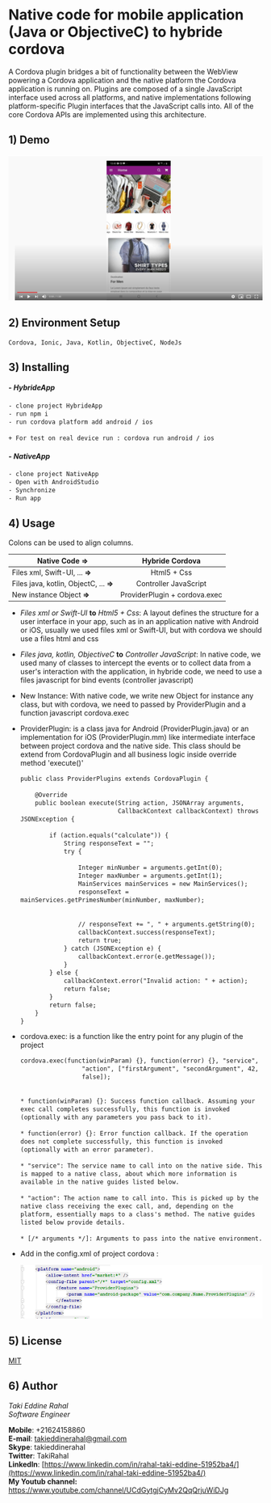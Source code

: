 # Native code for mobile application (Java or ObjectiveC) to hybride cordova

A Cordova plugin bridges a bit of functionality between the WebView powering a Cordova application and the native platform the Cordova application is running on. Plugins are composed of a single JavaScript interface used across all platforms, and native implementations following platform-specific Plugin interfaces that the JavaScript calls into. All of the core Cordova APIs are implemented using this architecture.

## 1) Demo

[![IMAGE ALT TEXT HERE](https://github.com/TakiRahal/ShopLineProject/blob/main/EcommerceMobile/src/assets/imgs/ScreenMobile.PNG)](https://www.youtube.com/watch?v=crSw9iMgx-o&t=48s)

## 2) Environment Setup

    Cordova, Ionic, Java, Kotlin, ObjectiveC, NodeJs

## 3) Installing
    
#### - *HybrideApp* 
    
    - clone project HybrideApp
    - run npm i
    - run cordova platform add android / ios
    
    + For test on real device run : cordova run android / ios
    

#### - *NativeApp* 
    - clone project NativeApp
    - Open with AndroidStudio
    - Synchronize
    - Run app

## 4) Usage

Colons can be used to align columns.

| Native Code =>                                       | Hybride Cordova                     |
| -----------------------------------------------------|:-----------------------------------:|
| Files xml, Swift-UI, ... **=>**                      | Html5 + Css                         |
| Files java, kotlin, ObjectC, ... **=>**              | Controller JavaScript               |
| New instance Object **=>**                           | ProviderPlugin + cordova.exec       |


-   _Files xml or Swift-UI_ **to** _Html5 + Css_: A layout defines the structure for a user interface in your app, 
such as in an application native with Android or iOS, usually we used files xml or Swift-UI, but with cordova 
we should use a files html and css

-   _Files java, kotlin, ObjectiveC_ **to** _Controller JavaScript_: 
In native code, we used many of classes to intercept the events or 
to collect data from a user's interaction with the application, in hybride code, 
we need to use a files javascript for bind events (controller javascript)

-   New Instance: With native code, we write new Object for instance any class, but with cordova,
we need to passed by ProviderPlugin and a function javascript cordova.exec

-   ProviderPlugin: is a class java for Android (ProviderPlugin.java) or an implementation for iOS (ProviderPlugin.mm) 
like intermediate interface between project cordova and the native side. 
This class should be extend from CordovaPlugin and all business logic inside override method 'execute()'

        public class ProviderPlugins extends CordovaPlugin {
        
            @Override
            public boolean execute(String action, JSONArray arguments,
                                   CallbackContext callbackContext) throws JSONException {
        
                if (action.equals("calculate")) {
                    String responseText = "";
                    try {
        
                        Integer minNumber = arguments.getInt(0);
                        Integer maxNumber = arguments.getInt(1);
                        MainServices mainServices = new MainServices();
                        responseText = mainServices.getPrimesNumber(minNumber, maxNumber);
        
        
                        // responseText += ", " + arguments.getString(0);
                        callbackContext.success(responseText);
                        return true;
                    } catch (JSONException e) {
                        callbackContext.error(e.getMessage());
                    }
                } else {
                    callbackContext.error("Invalid action: " + action);
                    return false;
                }
                return false;
            }
        }
    
-   cordova.exec: is a function like the entry point for any plugin of the project
    
        cordova.exec(function(winParam) {}, function(error) {}, "service",
                         "action", ["firstArgument", "secondArgument", 42,
                         false]);
                         
                         
        * function(winParam) {}: Success function callback. Assuming your exec call completes successfully, this function is invoked (optionally with any parameters you pass back to it).
        
        * function(error) {}: Error function callback. If the operation does not complete successfully, this function is invoked (optionally with an error parameter).
        
        * "service": The service name to call into on the native side. This is mapped to a native class, about which more information is available in the native guides listed below.
        
        * "action": The action name to call into. This is picked up by the native class receiving the exec call, and, depending on the platform, essentially maps to a class's method. The native guides listed below provide details.
        
        * [/* arguments */]: Arguments to pass into the native environment.
        
-   Add in the config.xml of project cordova : 

    ![](https://github.com/TakiRahal/NativeCodeWithCordova/blob/main/HybrideApp/resources/0.PNG)   
    
    
## 5) License
[MIT](https://choosealicense.com/licenses/mit/)


## 6) Author    
*Taki Eddine Rahal*     
*Software Engineer* 
 
**Mobile**: +21624158860    
**E-mail**: [takieddinerahal@gmail.com](mailto:takieddinerahal@gmail.com)      
**Skype**: takieddinerahal      
**Twitter**: TakiRahal    
**LinkedIn**: [https://www.linkedin.com/in/rahal-taki-eddine-51952ba4/](https://www.linkedin.com/in/rahal-taki-eddine-51952ba4/)    
**My Youtub channel:**  https://www.youtube.com/channel/UCdGytgjCyMv2QqQrjuWiDJg